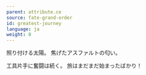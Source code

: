 ```yaml
---
parent: attribute.ce
source: fate-grand-order
id: greatest-journey
language: ja
weight: 0
---
```


照り付ける太陽。
焦げたアスファルトの匂い。

工具片手に奮闘は続く。
旅はまだまだ始まったばかり！

